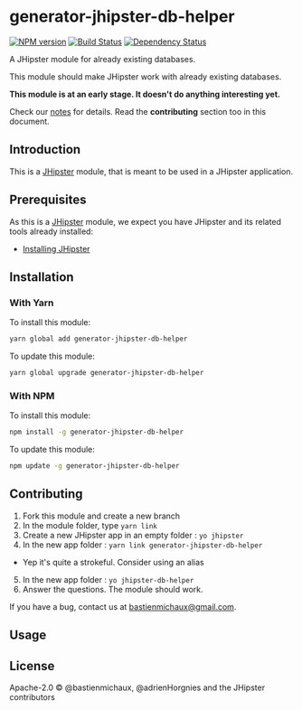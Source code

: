 # generator-jhipster-db-helper
[![NPM version][npm-image]][npm-url] [![Build Status][travis-image]][travis-url] [![Dependency Status][daviddm-image]][daviddm-url]

A JHipster module for already existing databases.

This module should make JHipster work with already existing databases.

**This module is at an early stage. It doesn't do anything interesting yet.**

Check our [notes](notes.md) for details. Read the **contributing** section too in this document.

## Introduction

This is a [JHipster](http://jhipster.github.io/) module, that is meant to be used in a JHipster application.

## Prerequisites

As this is a [JHipster](http://jhipster.github.io/) module, we expect you have JHipster and its related tools already installed:

- [Installing JHipster](https://jhipster.github.io/installation.html)

## Installation

### With Yarn

To install this module:

```bash
yarn global add generator-jhipster-db-helper
```

To update this module:

```bash
yarn global upgrade generator-jhipster-db-helper
```

### With NPM

To install this module:

```bash
npm install -g generator-jhipster-db-helper
```

To update this module:

```bash
npm update -g generator-jhipster-db-helper
```

## Contributing

1. Fork this module and create a new branch
2. In the module folder, type `yarn link`
3. Create a new JHipster app in an empty folder : `yo jhipster`
4. In the new app folder : `yarn link generator-jhipster-db-helper`
 * Yep it's quite a strokeful. Consider using an alias
5. In the new app folder : `yo jhipster-db-helper`
6. Answer the questions. The module should work.

If you have a bug, contact us at bastienmichaux@gmail.com.

## Usage

## License

Apache-2.0 © @bastienmichaux, @adrienHorgnies and the JHipster contributors


[npm-image]: https://img.shields.io/npm/v/generator-jhipster-db-helper.svg
[npm-url]: https://npmjs.org/package/generator-jhipster-db-helper
[travis-image]: https://travis-ci.org/bastienmichaux/generator-jhipster-db-helper.svg?branch=master
[travis-url]: https://travis-ci.org/bastienmichaux/generator-jhipster-db-helper
[daviddm-image]: https://david-dm.org/bastienmichaux/generator-jhipster-db-helper.svg?theme=shields.io
[daviddm-url]: https://david-dm.org/bastienmichaux/generator-jhipster-module
